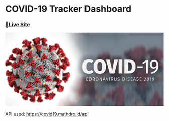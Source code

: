 # COVID-19 Tracker Dashboard

### [🔴Live Site](https://covid19trackerrpankaj.netlify.app/)
![COVID-19 Tracker](https://github.com/rPankaj05/Covid_Tracker/blob/main/src/images/image.png)




API used: https://covid19.mathdro.id/api
